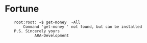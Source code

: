 # Fortune
		root:root: ~$ get-money  -All  
	        Command 'get-money ' not found, but can be installed  
		P.S. Sincerely yours  
                 ARA-Development  
                
